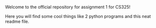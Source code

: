 Welcome to the official repository for assignment 1 for CS325!

Here you will find some cool things like 2 python programs and this neat readme file.
